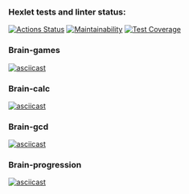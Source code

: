 ### Hexlet tests and linter status:
[![Actions Status](https://github.com/blizneci/python-project-lvl1/workflows/hexlet-check/badge.svg)](https://github.com/blizneci/python-project-lvl1/actions) [![Maintainability](https://api.codeclimate.com/v1/badges/77c9d0297ea0ce915756/maintainability)](https://codeclimate.com/github/blizneci/python-project-lvl1/maintainability) [![Test Coverage](https://api.codeclimate.com/v1/badges/77c9d0297ea0ce915756/test_coverage)](https://codeclimate.com/github/blizneci/python-project-lvl1/test_coverage)

### Brain-games
[![asciicast](https://asciinema.org/a/EMedKFYSkzuZclmG7XBYjqbiI.svg)](https://asciinema.org/a/EMedKFYSkzuZclmG7XBYjqbiI)

### Brain-calc
[![asciicast](https://asciinema.org/a/cvIvJRDY7nyUF4RcgpylNhkka.svg)](https://asciinema.org/a/cvIvJRDY7nyUF4RcgpylNhkka)

### Brain-gcd
[![asciicast](https://asciinema.org/a/9gIlMvVjq44rBu6qz8SzeDMqS.svg)](https://asciinema.org/a/9gIlMvVjq44rBu6qz8SzeDMqS)

### Brain-progression
[![asciicast](https://asciinema.org/a/cIdzzJ7Meshnsjbg2gcLPQKcf.svg)](https://asciinema.org/a/cIdzzJ7Meshnsjbg2gcLPQKcf)
